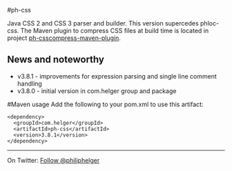 #ph-css

Java CSS 2 and CSS 3 parser and builder. This version supercedes phloc-css.
The Maven plugin to compress CSS files at build time is located in project [ph-csscompress-maven-plugin](https://github.com/phax/ph-csscompress-maven-plugin).

## News and noteworthy

  * v3.8.1 - improvements for expression parsing and single line comment handling 
  * v3.8.0 - initial version in com.helger group and package 

#Maven usage
Add the following to your pom.xml to use this artifact:
```
<dependency>
  <groupId>com.helger</groupId>
  <artifactId>ph-css</artifactId>
  <version>3.8.1</version>
</dependency>
```

---

On Twitter: <a href="https://twitter.com/philiphelger">Follow @philiphelger</a>
